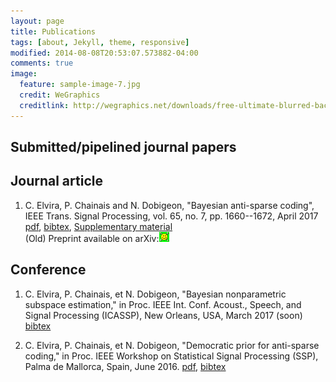 ```yaml
---
layout: page
title: Publications
tags: [about, Jekyll, theme, responsive]
modified: 2014-08-08T20:53:07.573882-04:00
comments: true
image:
  feature: sample-image-7.jpg
  credit: WeGraphics
  creditlink: http://wegraphics.net/downloads/free-ultimate-blurred-background-pack/
---
```


## Submitted/pipelined journal papers


## Journal article

1. C. Elvira, P. Chainais and N. Dobigeon, "Bayesian anti-sparse coding", IEEE Trans. Signal Processing, vol. 65, no. 7, pp. 1660--1672, April 2017 <br/>
[pdf](../pdf/elvira2017_TSP.pdf),    [bibtex](../bibtex/elvira2017_TSP.md),    [Supplementary material](../pdf/elvira2017_TSP_supp_mat.pdf) <br/>
(Old) Preprint available on arXiv:[![arXiv](../images/logo/arxiv_icon.png)](http://arxiv.org/abs/1512.06086) <br/>

## Conference

1. C. Elvira, P. Chainais, et N. Dobigeon, "Bayesian nonparametric subspace estimation," in Proc. IEEE Int. Conf. Acoust., Speech, and Signal Processing (ICASSP), New Orleans, USA, March 2017 (soon) [bibtex](../bibtex/Elvira_IEEE_ICASSP_2017.md) <br/>

2. C. Elvira, P. Chainais, et N. Dobigeon, "Democratic prior for anti-sparse coding," in Proc. IEEE Workshop on Statistical Signal Processing (SSP), Palma de Mallorca, Spain, June 2016. [pdf](../pdf/elvira2016ssp.pdf),  [bibtex](../bibtex/elvira2016ssp.md) <br/>
